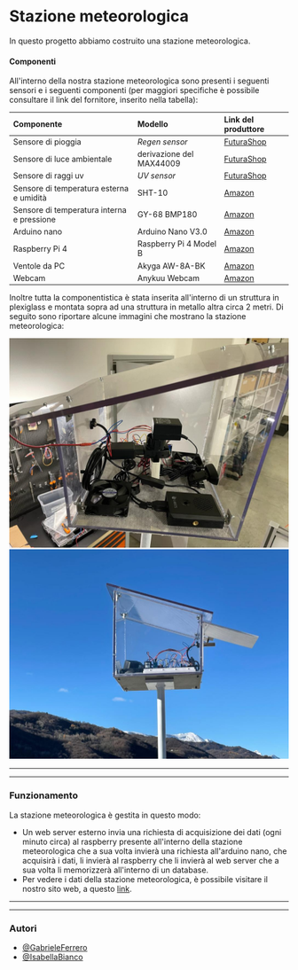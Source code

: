 
# Stazione meteorologica

In questo progetto abbiamo costruito una stazione meteorologica.

#### Componenti
All'interno della nostra stazione meteorologica sono presenti i 
seguenti sensori e i seguenti componenti (per maggiori specifiche
è possibile consultare il link del fornitore, inserito nella tabella):

| Componente | Modello     | Link del produttore                |
| :-------- | :------- | :------------------------- |
| Sensore di pioggia | *Regen sensor* |[FuturaShop](https://www.futurashop.it/sensore-pioggia-con-elettronica-2846-rainmod?search=%20%092846-RAINMOD) |
| Sensore di luce ambientale |derivazione del MAX44009 |[FuturaShop](https://www.futurashop.it/sensore-di-luce-ambiente-con-MAX44009-8300-YXB235?search=8300-YXB235)|
| Sensore di raggi uv | *UV sensor* | [FuturaShop](https://www.futurashop.it/scheda-con-sensore-raggi-uv-2850-uvsensor?search=8300-UVDETMOD)|
| Sensore di temperatura esterna e umidità| SHT-10| [Amazon](https://www.amazon.it/Shoplice-Sensore-Temperatura-umidit%C3%A0-SHT10-03/dp/B08TT7N8RM/ref=sr_1_5?__mk_it_IT=%C3%85M%C3%85%C5%BD%C3%95%C3%91&keywords=sht10&qid=1638792230&sr=8-5)|
| Sensore di temperatura interna e pressione| GY-68 BMP180| [Amazon](https://www.amazon.it/ZHITING-Temperatura-barometrica-sostituisce-Confezione/dp/B0859ZQBHM/ref=sr_1_1?__mk_it_IT=%C3%85M%C3%85%C5%BD%C3%95%C3%91&keywords=gy60bmp180&qid=1638792364&sr=8-1)|
| Arduino nano | Arduino Nano V3.0| [Amazon](https://www.amazon.it/AZDelivery-Atmega328-compatibile-Arduino-CH340/dp/B01LWSJBTD/ref=sr_1_8?__mk_it_IT=%C3%85M%C3%85%C5%BD%C3%95%C3%91&keywords=arduino+nano&qid=1638792450&sr=8-8)|
| Raspberry Pi 4 | Raspberry Pi 4 Model B | [Amazon](https://www.amazon.it/Raspberry-Barebone-Alimentatore-Custodia-Protettiva/dp/B09HGH5YFN/ref=sr_1_1_sspa?__mk_it_IT=%C3%85M%C3%85%C5%BD%C3%95%C3%91&crid=1SLO2Q3XEIFD9&keywords=raspberry+pi+4&qid=1638792653&sprefix=raspberr+%2Caps%2C188&sr=8-1-spons&psc=1&smid=A8ALI5M96L1HO&spLa=ZW5jcnlwdGVkUXVhbGlmaWVyPUE3NzkwVTFITExVVUYmZW5jcnlwdGVkSWQ9QTA1NTIwMDkzRDdVOTJFWjkwNDA3JmVuY3J5cHRlZEFkSWQ9QTA5ODIzOTFISDVCQ0NNTDFPUVYmd2lkZ2V0TmFtZT1zcF9hdGYmYWN0aW9uPWNsaWNrUmVkaXJlY3QmZG9Ob3RMb2dDbGljaz10cnVl)|
| Ventole da PC | Akyga AW-8A-BK | [Amazon](https://www.amazon.it/Akyga-AW-8A-BK-Ventola-Molex-colore/dp/B07TYLRD8S/ref=sr_1_10?__mk_it_IT=%C3%85M%C3%85%C5%BD%C3%95%C3%91&keywords=ventole+pc&qid=1638792712&sr=8-10)|
| Webcam | Anykuu Webcam | [Amazon](https://www.amazon.it/Anykuu-Microfono-Compatibile-Windows-Desktop/dp/B08K3YCRPS/ref=sr_1_8?__mk_it_IT=%C3%85M%C3%85%C5%BD%C3%95%C3%91&keywords=camera+pc&qid=1638792882&refinements=p_36%3A1631632031&rnid=1631630031&s=pc&sr=1-8)|

Inoltre tutta la componentistica è stata inserita all'interno di un struttura in plexiglass e montata sopra ad una struttura in metallo altra circa 2 metri.
Di seguito sono riportare alcune immagini che mostrano la stazione meteorologica:

![interno_stazione](./foto/img_04.jpeg) ![esterno_stazione](./foto/img_15.jpeg)

---
---
### Funzionamento

La stazione meteorologica è gestita in questo modo:


- Un web server esterno invia una richiesta di acquisizione dei dati (ogni minuto circa) al raspberry presente all'interno della stazione meteorologica che a sua volta invierà una richiesta all'arduino nano, che acquisirà i dati, li invierà al raspberry che li invierà al web server che a sua volta li memorizzerà all'interno di un database.
- Per vedere i dati della stazione meteorologica, è possibile visitare il nostro sito web, a questo [link](//).

---
---
### Autori
- [@GabrieleFerrero](https://github.com/GabrieleFerrero)
- [@IsabellaBianco](https://github.com/IsabellaBianco)

